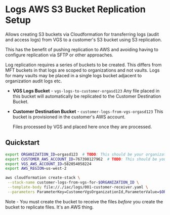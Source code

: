 # Logs AWS S3 Bucket Replication Setup

Allows creating S3 buckets via Cloudformation for transferring logs (audit and access logs) from VGS to a customer's S3 bucket using S3 replication.

This has the benefit of pushing replication to AWS and avoiding having to configure replication via SFTP or other approaches.

Log replication requires a series of buckets to be created. This differs from MFT buckets in that logs are scoped to organizations and not vaults. Logs for many vaults may be placed in a single logs bucket adjacent to organization audit logs etc.

- **VGS Logs Bucket** - `vgs-logs-to-customer-orgasd123`
   Any file placed in this bucket will automatically be replicated to the Customer Destination Bucket.
- **Customer Destination Bucket** - `customer-logs-from-vgs-orgasd123`
   This bucket is provisioned in the customer's AWS account.

   Files processed by VGS and placed here once they are processed.

## Quickstart

```bash
export ORGANIZATION_ID=orgasd123  # TODO: This should be your organization ID
export CUSTOMER_AWS_ACCOUNT_ID=767398127962  # TODO: This should be your AWS account ID
export VGS_AWS_ACCOUNT_ID=582054058224
export AWS_REGION=us-west-2

aws cloudformation create-stack \
 --stack-name customer-logs-from-vgs-for-$ORGANIZATION_ID \
 --template-body file://./iac/logs/001-customer-receiver.yaml \
 --parameters ParameterKey=CustomerVgsOrganizationId,ParameterValue=$ORGANIZATION_ID ParameterKey=VgsAwsAccountId,ParameterValue=$VGS_AWS_ACCOUNT_ID --capabilities CAPABILITY_NAMED_IAM
```

Note - You must create the bucket to receive the files _before_ you create the bucket to replicate files. It's an AWS thing.
